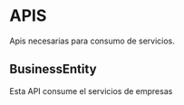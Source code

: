 # APIS
Apis necesarias para consumo de servicios.

## BusinessEntity
Esta API consume el servicios de empresas
